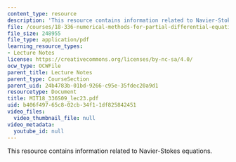 ```yaml
---
content_type: resource
description: 'This resource contains information related to Navier-Stokes equations. '
file: /courses/18-336-numerical-methods-for-partial-differential-equations-spring-2009/b406f49765c802cb34f11df825842451_MIT18_336S09_lec23.pdf
file_size: 248955
file_type: application/pdf
learning_resource_types:
- Lecture Notes
license: https://creativecommons.org/licenses/by-nc-sa/4.0/
ocw_type: OCWFile
parent_title: Lecture Notes
parent_type: CourseSection
parent_uid: 24b4783b-01bd-9266-c95e-35fdec20a9d1
resourcetype: Document
title: MIT18_336S09_lec23.pdf
uid: b406f497-65c8-02cb-34f1-1df825842451
video_files:
  video_thumbnail_file: null
video_metadata:
  youtube_id: null
---
```

This resource contains information related to Navier-Stokes equations. 